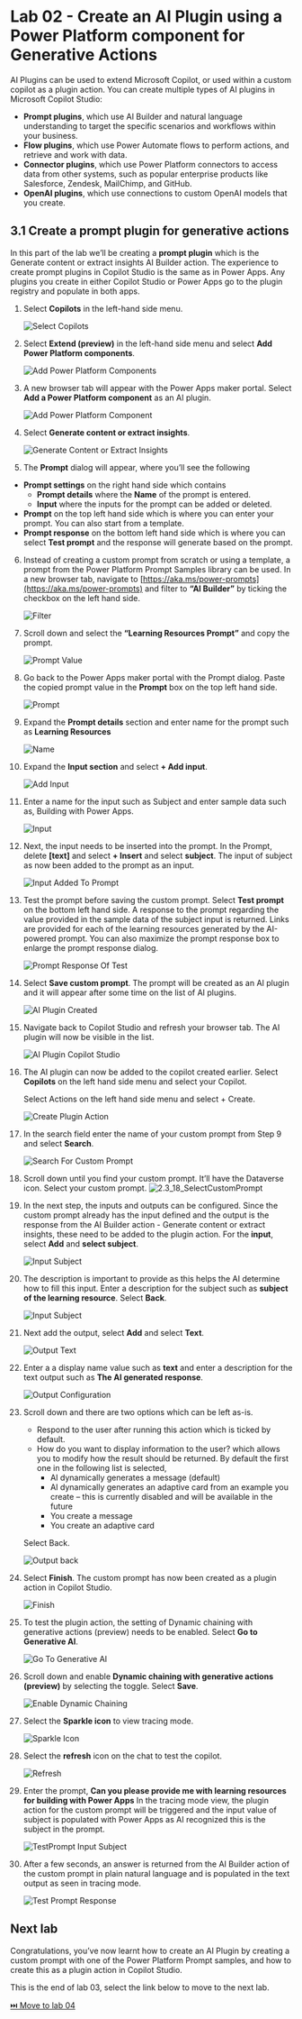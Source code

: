 # Lab 02 - Create an AI Plugin using a Power Platform component for Generative Actions

AI Plugins can be used to extend Microsoft Copilot, or used within a custom copilot as a plugin action. You can create multiple types of AI plugins in Microsoft Copilot Studio:
- **Prompt plugins**, which use AI Builder and natural language understanding to target the specific scenarios and workflows within your business.
- **Flow plugins**, which use Power Automate flows to perform actions, and retrieve and work with data.
- **Connector plugins**, which use Power Platform connectors to access data from other systems, such as popular enterprise products like Salesforce, Zendesk, MailChimp, and GitHub.
- **OpenAI plugins**, which use connections to custom OpenAI models that you create.

## 3.1 Create a prompt plugin for generative actions

In this part of the lab we’ll be creating a **prompt plugin** which is the Generate content or extract insights AI Builder action. The experience to create prompt plugins in Copilot Studio is the same as in Power Apps. Any plugins you create in either Copilot Studio or Power Apps go to the plugin registry and populate in both apps.

1.	Select **Copilots** in the left-hand side menu.

    ![Select Copilots](assets/3.1_01_SelectCopilots.jpg)

2.	Select **Extend (preview)** in the left-hand side menu and select **Add Power Platform components**.
    
    ![Add Power Platform Components](assets/3.1_02_PowerPlatformComponents.jpg)

3.	A new browser tab will appear with the Power Apps maker portal. Select **Add a Power Platform component** as an AI plugin. 

    ![Add Power Platform Component](assets/3.1_02_PowerPlatformComponents.jpg)

4.	Select **Generate content or extract insights**.

    ![Generate Content or Extract Insights](assets/3.1_03_SelectContentAndInsights.jpg)

5.	The **Prompt** dialog will appear, where you’ll see the following

- **Prompt settings** on the right hand side which contains 
    - **Prompt details** where the **Name** of the prompt is entered.
    - **Input** where the inputs for the prompt can be added or deleted.
- **Prompt** on the top left hand side which is where you can enter your prompt. You can also start from a template.
- **Prompt response** on the bottom left hand side which is where you can select **Test prompt** and the response will generate based on the prompt.

6.	Instead of creating a custom prompt from scratch or using a template, a prompt from the Power Platform Prompt Samples library can be used. In a new browser tab, navigate to [https://aka.ms/power-prompts](https://aka.ms/power-prompts) and filter to __“AI Builder”__ by ticking the checkbox on the left hand side.

    ![Filter](assets/3.1_06_Filter.jpg)

7.	Scroll down and select the **“Learning Resources Prompt”** and copy the prompt.

    ![Prompt Value](assets/3.1_07_PromptValue.jpg)

8.	Go back to the Power Apps maker portal with the Prompt dialog. Paste the copied prompt value in the **Prompt** box on the top left hand side.

    ![Prompt](assets/3.1_08_Prompt.jpg)

9.	Expand the **Prompt details** section and enter name for the prompt such as **Learning Resources**

    ![Name](assets/3.1_09_Name.jpg)

10.	Expand the **Input section** and select **+ Add input**.

    ![Add Input](assets/3.1_10_AddInput.jpg)

11.	Enter a name for the input such as Subject and enter sample data such as, Building with Power Apps.

    ![Input](assets/3.1_11_Input.jpg)

12.	Next, the input needs to be inserted into the prompt. In the Prompt, delete **[text]** and select **+ Insert** and select **subject**. The input of subject as now been added to the prompt as an input.

    ![Input Added To Prompt](assets/3.1_12_InputAddedToPrompt.jpg)

13.	Test the prompt before saving the custom prompt. Select **Test prompt** on the bottom left hand side. A response to the prompt regarding the value provided in the sample data of the subject input is returned. Links are provided for each of the learning resources generated by the AI-powered prompt. You can also maximize the prompt response box to enlarge the prompt response dialog.

    ![Prompt Response Of Test](assets/3.1_13_PromptResponseOfTest.jpg)

14.	Select **Save custom prompt**. The prompt will be created as an AI plugin and it will appear after some time on the list of AI plugins.

    ![AI Plugin Created](assets/3.1_14_AIPluginCreated.jpg)

15.	Navigate back to Copilot Studio and refresh your browser tab. The AI plugin will now be visible in the list.

    ![AI Plugin Copilot Studio](assets/3.1_15_AIPluginCopilotStudio.jpg)

16.	The AI plugin can now be added to the copilot created earlier. Select **Copilots** on the left hand side menu and select your Copilot.

    Select Actions on the left hand side menu and select + Create.

    ![Create Plugin Action](assets/3.1_16_CreatePluginAction.jpg)

17.	In the search field enter the name of your custom prompt from Step 9 and select **Search**.
    
    ![Search For Custom Prompt](assets/3.1_17_SearchForCustomPrompt.jpg)

18.	 Scroll down until you find your custom prompt. It’ll have the Dataverse icon. Select your custom prompt.
    ![2.3_18_SelectCustomPrompt](assets/3.1_18_SelectCustomPrompt.jpg)

19.	In the next step, the inputs and outputs can be configured. Since the custom prompt already has the input defined and the output is the response from the AI Builder action - Generate content or extract insights, these need to be added to the plugin action. For the **input**, select **Add** and **select subject**.

    ![Input Subject](assets/3.1_19_InputSubject.jpg)

20.	The description is important to provide as this helps the AI determine how to fill this input. Enter a description for the subject such as **subject of the learning resource**. Select **Back**.
    
    ![Input Subject](assets/3.1_19_InputSubject.jpg)

21.	Next add the output, select **Add** and select **Text**.

    ![Output Text](assets/3.1_21_OutputText.jpg)

22.	Enter a a display name value such as **text** and enter a description for the text output such as **The AI generated response**.

    ![Output Configuration](assets/3.1_22_OutputConfiguration.jpg)

23.	Scroll down and there are two options which can be left as-is. 
    - Respond to the user after running this action which is ticked by default. 
    - How do you want to display information to the user? which allows you to modify how the result should be returned. By default the first one in the following list is selected,
        - AI dynamically generates a message (default)
        - AI dynamically generates an adaptive card from an example you create – this is currently disabled and will be available in the future
        - You create a message
        - You create an adaptive card
    
    Select Back.

    ![Output back](assets/3.1_23_OutputBack.jpg)

24.	Select **Finish**. The custom prompt has now been created as a plugin action in Copilot Studio.

    ![Finish](assets/3.1_24_Finish.jpg)

25.	To test the plugin action, the setting of Dynamic chaining with generative actions (preview) needs to be enabled. Select **Go to Generative AI**.

    ![Go To Generative AI](assets/3.1_25_GoToGenerativeAI.jpg)

26.	Scroll down and enable **Dynamic chaining with generative actions (preview)** by selecting the toggle. Select **Save**.
    
    ![Enable Dynamic Chaining](assets/3.1_26_EnableDynamicChaining.jpg)

27.	Select the **Sparkle icon** to view tracing mode.

    ![Sparkle Icon](assets/3.1_27_SparkleIcon.jpg)

28.	Select the **refresh** icon on the chat to test the copilot.

    ![Refresh](assets/3.1_28_Refresh.jpg)

29.	Enter the prompt, **Can you please provide me with learning resources for building with Power Apps**
In the tracing mode view, the plugin action for the custom prompt will be triggered and the input value of subject is populated with Power Apps as AI recognized this is the subject in the prompt. 

    ![TestPrompt Input Subject](assets/3.1_30_TestPromptInputSubject.jpg)

30.	After a few seconds, an answer is returned from the AI Builder action of the custom prompt in plain natural language and is populated in the text output as seen in tracing mode. 

    ![Test Prompt Response](assets/3.1_29_TestPromptResponse.jpg)

## Next lab

Congratulations, you’ve now learnt how to create an AI Plugin by creating a custom prompt with one of the Power Platform Prompt samples, and how to create this as a plugin action in Copilot Studio.

This is the end of lab 03, select the link below to move to the next lab.

[⏭️ Move to lab 04](../lab-04/README.md)

